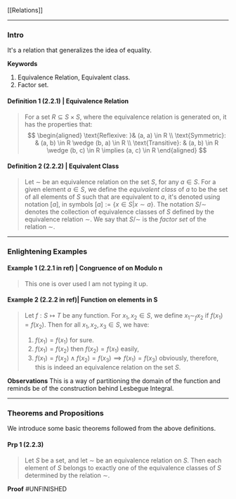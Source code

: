 [[Relations]]

---
### **Intro**

It's a relation that generalizes the idea of equality. 

**Keywords**
1. Equivalence Relation, Equivalent class. 
2. Factor set. 

#### **Definition 1 (2.2.1) | Equivalence Relation**
> For a set $R \subseteq S \times S$, where the equivalence relation is generated on, it has the properties that: 
$$
\begin{aligned}
    \text{Reflexive: }& (a, a) \in R
    \\
    \text{Symmetric}: & (a, b) \in R \wedge (b, a) \in R
    \\
    \text{Transitive}: & (a, b) \in R \wedge (b, c) \in R \implies
    (a, c) \in R
\end{aligned}
$$

#### **Definition 2 (2.2.2) | Equivalent Class**
> Let $\sim$ be an equivalence relation on the set $S$, for any $a \in S$. For a given element $a \in S$, we define the *equivalent class* of $a$ to be the set of all elements of $S$ such that are equivalent to $a$, it's denoted using notation $[a]$, in symbols $[a] := \{x \in S | x \sim a\}$. The notation $S/\sim$ denotes the collection of equivalence classes of $S$ defined by the equivalence relation $\sim$. We say that $S/\sim$ is the *factor set* of the relation $\sim$. 

----
### **Enlightening Examples**

#### **Example 1 (2.2.1 in ref) | Congruence of on Modulo n**
> This one is over used I am not typing it up. 

#### **Example 2 (2.2.2 in ref)| Function on elements in S**
> Let $f : S \mapsto T$ be any function. For $x_1, x_2 \in S$, we define $x_1 \sim_f x_2$ if $f(x_1) = f(x_2)$. Then for all $x_1, x_2, x_3 \in S$, we have: 
> 1. $f(x_1) = f(x_1)$ for sure. 
> 2. $f(x_1) = f(x_2)$ then $f(x_2) = f(x_1)$ easily, 
> 3. $f(x_1) = f(x_2) \wedge f(x_2) = f(x_3) \implies f(x_1) = f(x_3)$ obviously, 
> therefore, this is indeed  an equivalence relation on the set $S$. 

**Observations**
This is a way of partitioning the domain of the function and reminds be of the construction behind Lesbegue Integral. 

---
### **Theorems and Propositions**

We introduce some basic theorems followed from the above definitions. 

#### **Prp 1 (2.2.3)**

> Let $S$ be a set, and let $\sim$ be an equivalence relation on $S$. Then each element of $S$ belongs to exactly one of the equivalence classes of $S$ determined by the relation $\sim$. 

**Proof**
#UNFINISHED 